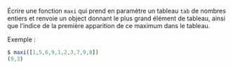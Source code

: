 Écrire une fonction `maxi` qui prend en paramètre un tableau `tab` de nombres entiers et renvoie un object donnant le plus grand élément de tableau, ainsi que l’indice de la première apparition de ce maximum dans le tableau.

Exemple :
```js
$ maxi([1,5,6,9,1,2,3,7,9,8])
(9,3)
```
